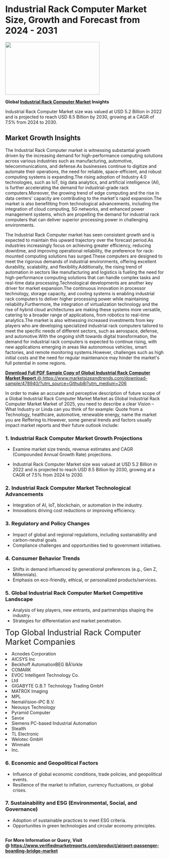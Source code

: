<H1>Industrial Rack Computer Market Size, Growth and Forecast from 2024 - 2031</H1><img class="aligncenter size-medium wp-image-584254" src="https://thirdeyenews.in/wp-content/uploads/2024/09/Global-Market-Research-300x168.jpeg" alt="" width="300" height="168" /><p><strong>Global&nbsp;<a href="https://www.marketsizeandtrends.com/download-sample/478940/?utm_source=Github8j?utm_medium=206">Industrial Rack Computer Market</a> Insights</strong></p><p>Industrial Rack Computer Market size was valued at USD 5.2 Billion in 2022 and is projected to reach USD 8.5 Billion by 2030, growing at a CAGR of 7.5% from 2024 to 2030.</p><p><h2>Market Growth Insights</h2> <p>The Industrial Rack Computer market is witnessing substantial growth driven by the increasing demand for high-performance computing solutions across various industries such as manufacturing, automotive, telecommunications, and defense.As businesses continue to digitize and automate their operations, the need for reliable, space-efficient, and robust computing systems is expanding.The rising adoption of Industry 4.0 technologies, such as IoT, big data analytics, and artificial intelligence (AI), is further accelerating the demand for industrial-grade rack computers.Moreover, the growing trend of edge computing and the rise in data centers' capacity are contributing to the market's rapid expansion.The market is also benefitting from technological advancements, including the integration of cloud computing, 5G networks, and enhanced power management systems, which are propelling the demand for industrial rack computers that can deliver superior processing power in challenging environments.</p> <p><a href="#"></a></p> <p>The Industrial Rack Computer market has seen consistent growth and is expected to maintain this upward trajectory over the forecast period.As industries increasingly focus on achieving greater efficiency, reducing downtime, and improving operational reliability, the preference for rack-mounted computing solutions has surged.These computers are designed to meet the rigorous demands of industrial environments, offering excellent durability, scalability, and flexibility.Additionally, the rising trend of automation in sectors like manufacturing and logistics is fueling the need for high-performance computing solutions that can handle complex tasks and real-time data processing.Technological developments are another key driver for market expansion.The continuous innovation in processor technology, storage capacity, and cooling systems is enabling industrial rack computers to deliver higher processing power while maintaining reliability.Furthermore, the integration of virtualization technology and the rise of hybrid cloud architectures are making these systems more versatile, catering to a broader range of applications, from robotics to real-time analytics.The market is also witnessing increased investments from key players who are developing specialized industrial rack computers tailored to meet the specific needs of different sectors, such as aerospace, defense, and automotive.With the ongoing shift towards digital transformation, the demand for industrial rack computers is expected to continue rising, with new applications emerging in areas like autonomous vehicles, smart factories, and remote monitoring systems.However, challenges such as high initial costs and the need for regular maintenance may hinder the market's full potential in some regions.</p> <p><a href="#"></p><p><span class=""><strong>Download Full PDF Sample Copy of Global Industrial Rack Computer Market Report</strong> @ <a href="https://www.marketsizeandtrends.com/download-sample/478940/?utm_source=Github8j?utm_medium=206" target="_blank">https://www.marketsizeandtrends.com/download-sample/478940/?utm_source=Github8j?utm_medium=206</a></span></p><p>In order to make an accurate and perceptive description of future scope of a Global&nbsp;Industrial Rack Computer Market Market as Global&nbsp;Industrial Rack Computer Market Market of 2025, you need to describe a clear Vision &ndash; What Industry or Linda can you think of for example: Quote from a Technology, healthcare, automotive, renewable energy, name the market you are Reffering to.However, some general trends and factors usually impact market reports and their future outlook include:</p><h3>1.&nbsp;<strong>Industrial Rack Computer Market Growth Projections</strong></h3><ul><li>Examine market size trends, revenue estimates and CAGR (Compounded Annual Growth Rate) projections.</li><li><p>Industrial Rack Computer Market size was valued at USD 5.2 Billion in 2022 and is projected to reach USD 8.5 Billion by 2030, growing at a CAGR of 7.5% from 2024 to 2030.</p></li></ul><h3>2.&nbsp;<strong>Industrial Rack Computer Market Technological Advancements</strong></h3><ul><li>Integration of AI, IoT, blockchain, or automation in the industry.</li><li>Innovations driving cost reductions or improving efficiency.</li></ul><h3>3.&nbsp;<strong>Regulatory and Policy Changes</strong></h3><ul><li>Impact of global and regional regulations, including sustainability and carbon-neutral goals.</li><li>Compliance challenges and opportunities tied to government initiatives.</li></ul><h3>4.&nbsp;<strong>Consumer Behavior Trends</strong></h3><ul><li>Shifts in demand influenced by generational preferences (e.g., Gen Z, Millennials).</li><li>Emphasis on eco-friendly, ethical, or personalized products/services.</li></ul><h3>5.&nbsp;<strong>Global Industrial Rack Computer Market Competitive Landscape</strong></h3><ul><li>Analysis of key players, new entrants, and partnerships shaping the industry.</li><li>Strategies for differentiation and market penetration.</li></ul><p data-pm-slice="1 1 []"><span style="color: inherit; font-family: inherit; font-size: 25px;">Top Global Industrial Rack Computer Market Companies</span></p><div class="" data-test-id=""><p><li>Acnodes Corporation</li><li> AICSYS Inc</li><li> Beckhoff AutomationBEG BÃ¼rkle</li><li> COMARK</li><li> EVOC Intelligent Technology Co.</li><li> Ltd</li><li> GIGABYTE G.B.T Technology Trading GmbH</li><li> MATROX Imaging</li><li> MPL</li><li> NemaVision-iPC B.V.</li><li> Neousys Technology</li><li> Pyramid Computer</li><li> Savox</li><li> Siemens PC-based Industrial Automation</li><li> Stealth</li><li> TL Electronic</li><li> Welotec GmbH</li><li> Winmate</li><li> Inc.</li></p></div><h3>6.&nbsp;<strong>Economic and Geopolitical Factors</strong></h3><ul><li>Influence of global economic conditions, trade policies, and geopolitical events.</li><li>Resilience of the market to inflation, currency fluctuations, or global crises.</li></ul><h3>7.&nbsp;<strong>Sustainability and ESG (Environmental, Social, and Governance)</strong></h3><ul><li>Adoption of sustainable practices to meet ESG criteria.</li><li>Opportunities in green technologies and circular economy principles.</li></ul><h2><strong style="font-size: 14px;">For More Information or Query, Visit @&nbsp;</strong><a style="background-color: #ffffff; font-size: 14px;" href="https://www.marketsizeandtrends.com/report/industrial-rack-computer-market/" target="_blank">https://www.verifiedmarketreports.com/product/airport-passenger-boarding-bridge-market</a></h2>